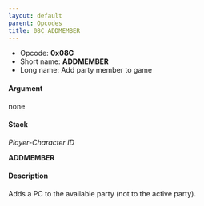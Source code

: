 ```yaml
---
layout: default
parent: Opcodes
title: 08C_ADDMEMBER
---
```


-   Opcode: **0x08C**
-   Short name: **ADDMEMBER**
-   Long name: Add party member to game

#### Argument

none

#### Stack

  
*Player-Character ID*

**ADDMEMBER**

#### Description

Adds a PC to the available party (not to the active party).
